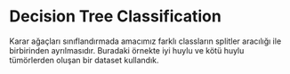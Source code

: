 # Decision Tree Classification
Karar ağaçları sınıflandırmada amacımız farklı classların splitler aracılığı ile birbirinden ayrılmasıdır. 
Buradaki örnekte iyi huylu ve kötü huylu tümörlerden oluşan bir dataset kullandık. 
